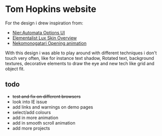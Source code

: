 # Tom Hopkins website

For the design i drew inspiration from:
- [Nier:Automata Options UI](https://www.pcinvasion.com/wp-content/uploads/2017/03/NieR-Automata-visuals-1.jpg)
- [Elementalist Lux Skin Overview](http://na.leagueoflegends.com/en/featured/skins/elementalist-lux)
- [Nekomonogatari Opening animation](https://vimeo.com/109421461)

With this design i was able to play around with different techniques i don't touch very often, like for instance text shadow, Rotated text, background textures, decorative elements to draw the eye and new tech like grid and object fit.

## todo
- ~~test and fix on different browsers~~
- look into IE issue
- add links and warnings on demo pages
- select/add colours
- add in more animation
- add in smooth scroll animation
- add more projects
